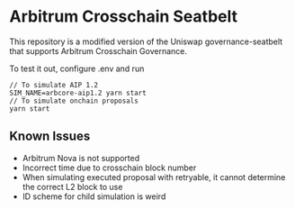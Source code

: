 # Arbitrum Crosschain Seatbelt

This repository is a modified version of the Uniswap governance-seatbelt that supports Arbitrum Crosschain Governance.

To test it out, configure .env and run

```
// To simulate AIP 1.2
SIM_NAME=arbcore-aip1.2 yarn start
// To simulate onchain proposals
yarn start
```

## Known Issues

- Arbitrum Nova is not supported
- Incorrect time due to crosschain block number
- When simulating executed proposal with retryable, it cannot determine the correct L2 block to use
- ID scheme for child simulation is weird
